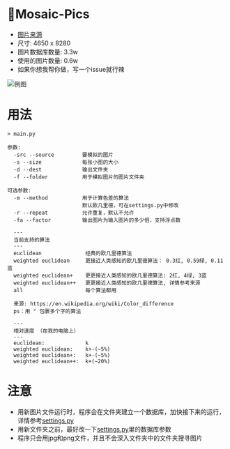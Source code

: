 # :white_square_button:Mosaic-Pics
-  [图片来源](https://www.pixiv.net/member_illust.php?mode=medium&illust_id=75925639)
-  尺寸: 4650 x 8280
-  图片数据库数量: 3.3w
-  使用的图片数量: 0.6w
-  如果你想我帮你做，写一个issue就行辣


![例图](https://github.com/Redcxx/Mosaic-Pics/blob/master/texas_outputs/euclidean/texas_0.6.jpg)
# 用法
```
> main.py

参数:
  -src --source         要模拟的图片
  -s --size             每张小图的大小
  -d --dest             输出文件夹
  -f --folder           用于模拟图片的图片文件夹

可选参数:
  -m --method           用于计算色差的算法
                        默认欧几里德，可在settings.py中修改
  -r --repeat           允许重复，默认不允许
  -fa --factor          输出图片为输入图片的多少倍，支持浮点数

  ---
  当前支持的算法
  ---
  euclidean              经典的欧几里德算法
  weighted euclidean     更接近人类感知的欧几里德算法： 0.3红, 0.59绿, 0.11蓝
  weighted euclidean+    更更接近人类感知的欧几里德算法: 2红, 4绿, 3蓝
  weighted euclidean++   更更接近人类感知的欧几里德算法, 详情参考来源
  all                    每个算法都用

  来源: https://en.wikipedia.org/wiki/Color_difference
  ps：用 " 包裹多个字的算法

  ---
  相对速度 （在我的电脑上）
  ---
  euclidean:             k
  weighted euclidean:    k+-(~5%)
  weighted euclidean+:   k+-(~5%)
  weighted euclidean++:  k+(~20%)

```
# 注意
- 用新图片文件运行时，程序会在文件夹建立一个数据库，加快接下来的运行，详情参考[settings.py](https://github.com/Redcxx/Mosaic-Pics/blob/master/settings.py)
- 用新文件夹之前，最好改一下[settings.py](https://github.com/Redcxx/Mosaic-Pics/blob/master/settings.py)里的数据库参数
- 程序只会用jpg和png文件，并且不会深入文件夹中的文件夹搜寻图片
